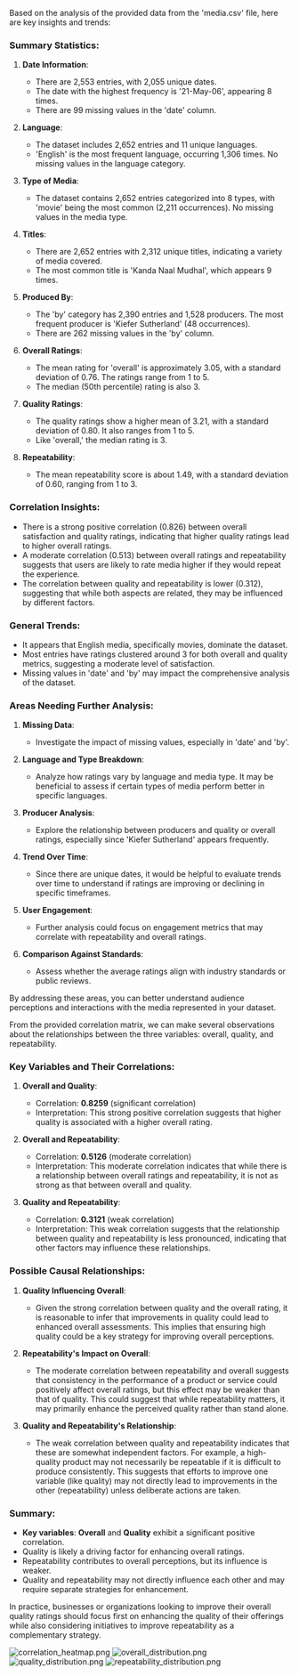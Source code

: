 Based on the analysis of the provided data from the 'media.csv' file, here are key insights and trends:

### Summary Statistics:

1. **Date Information**:
   - There are 2,553 entries, with 2,055 unique dates.
   - The date with the highest frequency is '21-May-06', appearing 8 times.
   - There are 99 missing values in the 'date' column.

2. **Language**:
   - The dataset includes 2,652 entries and 11 unique languages.
   - 'English' is the most frequent language, occurring 1,306 times. No missing values in the language category.

3. **Type of Media**:
   - The dataset contains 2,652 entries categorized into 8 types, with 'movie' being the most common (2,211 occurrences). No missing values in the media type.

4. **Titles**:
   - There are 2,652 entries with 2,312 unique titles, indicating a variety of media covered.
   - The most common title is 'Kanda Naal Mudhal', which appears 9 times.

5. **Produced By**:
   - The 'by' category has 2,390 entries and 1,528 producers. The most frequent producer is 'Kiefer Sutherland' (48 occurrences).
   - There are 262 missing values in the 'by' column.

6. **Overall Ratings**:
   - The mean rating for 'overall' is approximately 3.05, with a standard deviation of 0.76. The ratings range from 1 to 5.
   - The median (50th percentile) rating is also 3.

7. **Quality Ratings**:
   - The quality ratings show a higher mean of 3.21, with a standard deviation of 0.80. It also ranges from 1 to 5.
   - Like 'overall,' the median rating is 3.

8. **Repeatability**:
   - The mean repeatability score is about 1.49, with a standard deviation of 0.60, ranging from 1 to 3.

### Correlation Insights:

- There is a strong positive correlation (0.826) between overall satisfaction and quality ratings, indicating that higher quality ratings lead to higher overall ratings.
- A moderate correlation (0.513) between overall ratings and repeatability suggests that users are likely to rate media higher if they would repeat the experience.
- The correlation between quality and repeatability is lower (0.312), suggesting that while both aspects are related, they may be influenced by different factors.

### General Trends:

- It appears that English media, specifically movies, dominate the dataset.
- Most entries have ratings clustered around 3 for both overall and quality metrics, suggesting a moderate level of satisfaction.
- Missing values in 'date' and 'by' may impact the comprehensive analysis of the dataset.

### Areas Needing Further Analysis:

1. **Missing Data**: 
   - Investigate the impact of missing values, especially in 'date' and 'by'. 

2. **Language and Type Breakdown**: 
   - Analyze how ratings vary by language and media type. It may be beneficial to assess if certain types of media perform better in specific languages.

3. **Producer Analysis**: 
   - Explore the relationship between producers and quality or overall ratings, especially since 'Kiefer Sutherland' appears frequently.

4. **Trend Over Time**: 
   - Since there are unique dates, it would be helpful to evaluate trends over time to understand if ratings are improving or declining in specific timeframes.

5. **User Engagement**: 
   - Further analysis could focus on engagement metrics that may correlate with repeatability and overall ratings.

6. **Comparison Against Standards**: 
   - Assess whether the average ratings align with industry standards or public reviews.

By addressing these areas, you can better understand audience perceptions and interactions with the media represented in your dataset.

From the provided correlation matrix, we can make several observations about the relationships between the three variables: overall, quality, and repeatability.

### Key Variables and Their Correlations:

1. **Overall and Quality**: 
   - Correlation: **0.8259** (significant correlation)
   - Interpretation: This strong positive correlation suggests that higher quality is associated with a higher overall rating. 

2. **Overall and Repeatability**: 
   - Correlation: **0.5126** (moderate correlation)
   - Interpretation: This moderate correlation indicates that while there is a relationship between overall ratings and repeatability, it is not as strong as that between overall and quality.

3. **Quality and Repeatability**: 
   - Correlation: **0.3121** (weak correlation)
   - Interpretation: This weak correlation suggests that the relationship between quality and repeatability is less pronounced, indicating that other factors may influence these relationships.

### Possible Causal Relationships:

1. **Quality Influencing Overall**: 
   - Given the strong correlation between quality and the overall rating, it is reasonable to infer that improvements in quality could lead to enhanced overall assessments. This implies that ensuring high quality could be a key strategy for improving overall perceptions.

2. **Repeatability's Impact on Overall**: 
   - The moderate correlation between repeatability and overall suggests that consistency in the performance of a product or service could positively affect overall ratings, but this effect may be weaker than that of quality. This could suggest that while repeatability matters, it may primarily enhance the perceived quality rather than stand alone.

3. **Quality and Repeatability's Relationship**: 
   - The weak correlation between quality and repeatability indicates that these are somewhat independent factors. For example, a high-quality product may not necessarily be repeatable if it is difficult to produce consistently. This suggests that efforts to improve one variable (like quality) may not directly lead to improvements in the other (repeatability) unless deliberate actions are taken.

### Summary:
- **Key variables**: **Overall** and **Quality** exhibit a significant positive correlation.
- Quality is likely a driving factor for enhancing overall ratings.
- Repeatability contributes to overall perceptions, but its influence is weaker.
- Quality and repeatability may not directly influence each other and may require separate strategies for enhancement.

In practice, businesses or organizations looking to improve their overall quality ratings should focus first on enhancing the quality of their offerings while also considering initiatives to improve repeatability as a complementary strategy.

![correlation_heatmap.png](correlation_heatmap.png)
![overall_distribution.png](overall_distribution.png)
![quality_distribution.png](quality_distribution.png)
![repeatability_distribution.png](repeatability_distribution.png)